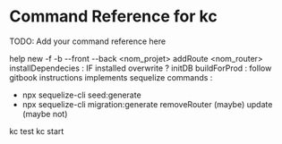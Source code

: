 # Command Reference for kc

TODO: Add your command reference here

help
new -f -b --front --back <nom_projet>
addRoute <nom_router>
installDependecies : IF installed overwrite ?
initDB
buildForProd : follow gitbook instructions
implements sequelize commands :
 - npx sequelize-cli seed:generate
 - npx sequelize-cli migration:generate
removeRouter (maybe)
update (maybe not)


kc test
kc start